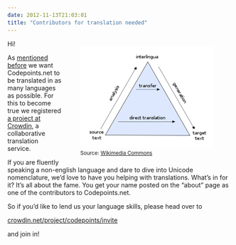 ```yaml
---
date: 2012-11-13T21:03:01
title: "Contributors for translation needed"
---
```


<figure style="float:right">
  <img src="img/tumblr_mdg2cn5mN61r08iii.png">
  <figcaption>
    <small>Source: <a href="https://commons.wikimedia.org/wiki/File:Direct_translation_and_transfer_translation_pyramind.svg">Wikimedia
    Commons</a></small>
  </figcaption>
</figure>

Hi!

As [mentioned before](translating-codepoints-net.html) we want Codepoints.net
to be translated in as many languages as possible. For this to become true we
registered [a project at
Crowdin](https://crowdin.net/project/codepoints/invite), a collaborative
translation service.

If you are fluently speaking a non-english language and dare to dive into
Unicode nomenclature, we’d love to have you helping with translations. What’s
in for it? It’s all about the fame. You get your name posted on the “about”
page as one of the contributors to Codepoints.net.

So if you’d like to lend us your language skills, please head over to

[crowdin.net/project/codepoints/invite](https://crowdin.net/project/codepoints/invite)

and join in!
